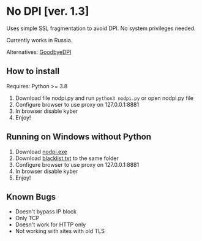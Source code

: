 # No DPI [ver. 1.3]
Uses simple SSL fragmentation to avoid DPI.
No system privileges needed.

Currently works in Russia.

Alternatives: [GoodbyeDPI](https://github.com/ValdikSS/GoodbyeDPI)

## How to install

Requires: Python >= 3.8

1) Download file nodpi.py and run `python3 nodpi.py` or open nodpi.py file
2) Configure browser to use proxy on 127.0.0.1:8881
3) In browser disable kyber
4) Enjoy!

## Running on Windows without Python
1) Download [nodpi.exe](https://github.com/GVCoder09/nodpi/releases/tag/v1.3)
2) Download [blacklist.txt](https://github.com/GVCoder09/nodpi/blob/main/blacklist.txt) to the same folder
3) Configure browser to use proxy on 127.0.0.1:8881
4) In browser disable kyber
5) Enjoy!


## Known Bugs

- Doesn't bypass IP block
- Only TCP
- Doesn't work for HTTP only
- Not working with sites with old TLS
